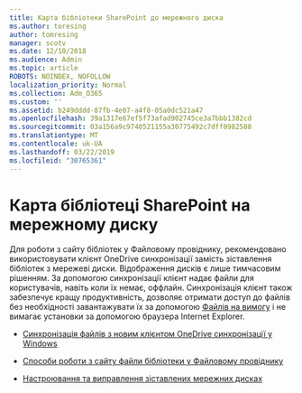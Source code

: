 ```yaml
---
title: Карта бібліотеки SharePoint до мережного диска
ms.author: toresing
author: tomresing
manager: scotv
ms.date: 12/10/2018
ms.audience: Admin
ms.topic: article
ROBOTS: NOINDEX, NOFOLLOW
localization_priority: Normal
ms.collection: Adm_O365
ms.custom: ''
ms.assetid: b249dddd-87fb-4e07-a4f8-05a0dc521a47
ms.openlocfilehash: 39a1317e67ef5f73afad902745ce3a7bbb1382cd
ms.sourcegitcommit: 03a156a9c9740521155a30775492c7dff0982588
ms.translationtype: MT
ms.contentlocale: uk-UA
ms.lasthandoff: 03/22/2019
ms.locfileid: "30765361"
---
```

# <a name="map-a-sharepoint-library-to-a-network-drive"></a>Карта бібліотеці SharePoint на мережному диску

Для роботи з сайту бібліотек у Файловому провіднику, рекомендовано використовувати клієнт OneDrive синхронізації замість зіставлення бібліотек з мережеві диски. Відображення дисків є лише тимчасовим рішенням. За допомогою синхронізації клієнт надає файли для користувачів, навіть коли їх немає, оффлайн. Синхронізація клієнт також забезпечує кращу продуктивність, дозволяє отримати доступ до файлів без необхідності завантажувати їх за допомогою [Файлів на вимогу](https://support.office.com/article/Learn-about-OneDrive-Files-On-Demand-0E6860D3-D9F3-4971-B321-7092438FB38E) і не вимагає установки за допомогою браузера Internet Explorer. 
  
- [Синхронізація файлів з новим клієнтом OneDrive синхронізації у Windows](https://go.microsoft.com/fwlink/?linkid=866427)
    
- [Способи роботи з сайту файли бібліотеки у Файловому провіднику](https://go.microsoft.com/fwlink/?linkid=866291)
    
- [Настроювання та виправлення зіставлених мережних дисках](https://support.microsoft.com/kb/2616712)
    

